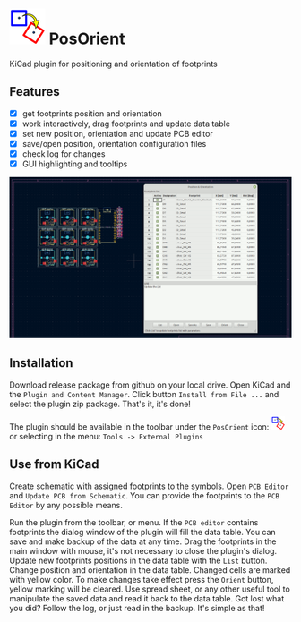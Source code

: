 # ![icon](src/resources/icon.png) PosOrient
KiCad plugin for positioning and orientation of footprints

## Features

- [x] get footprints position and orientation
- [x] work interactively, drag footprints and update data table
- [x] set new position, orientation and update PCB editor
- [x] save/open position, orientation configuration files
- [x] check log for changes
- [x] GUI highlighting and tooltips

![posOrient](images/posOrient.gif)

## Installation

Download release package from github on your local drive.
Open KiCad and the `Plugin and Content Manager`.
Click button `Install from File ...` and select the plugin zip package.
That's it, it's done!

The plugin should be available in the toolbar under the `PosOrient` icon: ![small_icon](src/plugins/icon.png)
or selecting in the menu: `Tools -> External Plugins`

## Use from KiCad

Create schematic with assigned footprints to the symbols. Open `PCB Editor` and `Update PCB from Schematic`.
You can provide the footprints to the `PCB Editor` by any possible means.

Run the plugin from the toolbar, or menu. If the `PCB editor` contains footprints the dialog window of the plugin will fill the data table. You can save and make backup of the data at any time. Drag the footprints in the main window with mouse, it's not necessary to close the plugin's dialog. Update new footprints positions in the data table with the `List` button. Change position and orientation in the data table. Changed cells are marked with yellow color. To make changes take effect press the `Orient` button, yellow marking will be cleared. Use spread sheet, or any other useful tool to manipulate the saved data and read it back to the data table. Got lost what you did? Follow the log, or just read in the backup. It's simple as that!